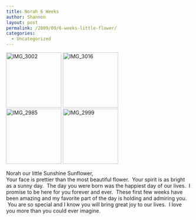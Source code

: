 ```yaml
---
title: Norah 6 Weeks
author: Shannon
layout: post
permalink: /2009/09/6-weeks-little-flower/
categories:
  - Uncategorized
---
```

[<img class="alignnone size-thumbnail wp-image-952" title="IMG_3002" src="http://braunerpots.com/blog/wp-content/uploads/2009/09/IMG_3002-150x150.jpg" alt="IMG_3002" width="150" height="150" />][1] [<img class="alignnone size-thumbnail wp-image-953" title="IMG_3016" src="http://braunerpots.com/blog/wp-content/uploads/2009/09/IMG_3016-150x150.jpg" alt="IMG_3016" width="150" height="150" />][2]  
[<img class="alignnone size-thumbnail wp-image-954" title="IMG_2985" src="http://braunerpots.com/blog/wp-content/uploads/2009/09/IMG_2985-150x150.jpg" alt="IMG_2985" width="150" height="150" />][3] [<img class="alignnone size-thumbnail wp-image-956" title="IMG_2999" src="http://braunerpots.com/blog/wp-content/uploads/2009/09/IMG_2999-150x150.jpg" alt="IMG_2999" width="150" height="150" />][4]

Norah our little Sunshine Sunflower,  
Your face is prettier than the most beautiful flower.  Your spirit is as bright as a sunny day.  The day you were born was the happiest day of our lives.  I promise to be here for you forever and ever.  These first few weeks have been amazing and my favorite part of the day is holding and admiring you.  You are so special and I know you will bring great joy to our lives.  I love you more than you could ever imagine.</div>

 [1]: http://braunerpots.com/blog/wp-content/uploads/2009/09/IMG_3002.JPG
 [2]: http://braunerpots.com/blog/wp-content/uploads/2009/09/IMG_3016.JPG
 [3]: http://braunerpots.com/blog/wp-content/uploads/2009/09/IMG_2985.JPG
 [4]: http://braunerpots.com/blog/wp-content/uploads/2009/09/IMG_2999.JPG